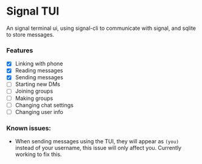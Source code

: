 # Signal TUI
An signal terminal ui, using signal-cli to communicate with signal, and sqlite to store messages.

### Features
- [x] Linking with phone
- [x] Reading messages
- [x] Sending messages
- [ ] Starting new DMs
- [ ] Joining groups
- [ ] Making groups
- [ ] Changing chat settings
- [ ] Changing user info

### Known issues:
- When sending messages using the TUI, they will appear as `(you)` instead of your username, this issue will only affect you. Currently working to fix this.